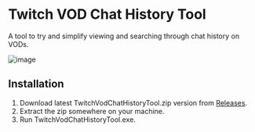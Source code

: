 # Twitch VOD Chat History Tool

A tool to try and simplify viewing and searching through chat history on VODs.

![image](https://user-images.githubusercontent.com/50642352/138581062-a4f96732-ba32-4a61-8ca2-6e9fa64f3df3.png)

## Installation

1) Download latest TwitchVodChatHistoryTool.zip version from [Releases](https://github.com/Encrypted-Thoughts/TwitchVodChatHistoryTool-WPF/releases).
2) Extract the zip somewhere on your machine.
3) Run TwitchVodChatHistoryTool.exe.
